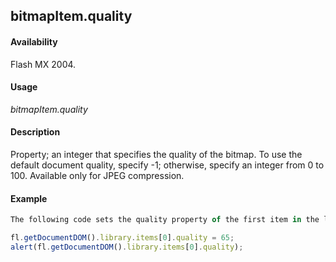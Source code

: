 ## bitmapItem.quality

#### Availability

Flash MX 2004.

#### Usage

*bitmapItem.quality*

#### Description

Property; an integer that specifies the quality of the bitmap. To use the default document quality, specify -1; otherwise, specify an integer from 0 to 100. Available only for JPEG compression.

#### Example

```javascript
The following code sets the quality property of the first item in the library of the current document to 65:

fl.getDocumentDOM().library.items[0].quality = 65; 
alert(fl.getDocumentDOM().library.items[0].quality);

```